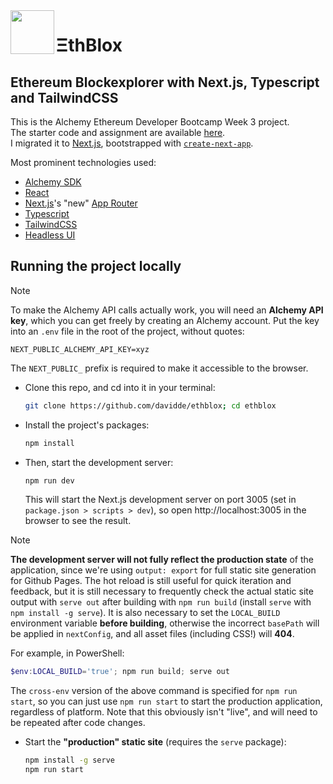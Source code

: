 <img src='src/app/favicon.ico' width=70 align='left'>

# ΞthBlox
## Ethereum Blockexplorer with Next.js, Typescript and TailwindCSS
This is the Alchemy Ethereum Developer Bootcamp Week 3 project.  
The starter code and assignment are available [here](https://github.com/alchemyplatform/blockexplorer).  
I migrated it to [Next.js](https://nextjs.org/), bootstrapped with [`create-next-app`](https://github.com/vercel/next.js/tree/canary/packages/create-next-app).

Most prominent technologies used:
* [Alchemy SDK](https://docs.alchemy.com/)
* [React](https://react.dev/)
* [Next.js](https://nextjs.org/)'s "new" [App Router](https://nextjs.org/docs/app)
* [Typescript](https://www.typescriptlang.org/)
* [TailwindCSS](https://tailwindcss.com/)
* [Headless UI](https://headlessui.com/)

## Running the project locally
> [!NOTE]
> To make the Alchemy API calls actually work, you will need an **Alchemy API key**, which you can get freely by creating an Alchemy account. Put the key into an `.env` file in the root of the project, without quotes:
> ```.env
> NEXT_PUBLIC_ALCHEMY_API_KEY=xyz
> ```
> The `NEXT_PUBLIC_` prefix is required to make it accessible to the browser.

* Clone this repo, and cd into it in your terminal:
  ```bash
  git clone https://github.com/davidde/ethblox; cd ethblox
  ```
* Install the project's packages:
  ```bash
  npm install
  ```
* Then, start the development server:
  ```bash
  npm run dev
  ```
  This will start the Next.js development server on port 3005 (set in `package.json > scripts > dev`), so open http://localhost:3005 in the browser to see the result.

> [!NOTE]
> **The development server will not fully reflect the production state** of the application, since we're using `output: export` for full static site generation for Github Pages. The hot reload is still useful for quick iteration and feedback, but it is still necessary to frequently check the actual static site output with `serve out` after building with `npm run build` (install `serve` with `npm install -g serve`). It is also necessary to set the `LOCAL_BUILD` environment variable **before building**, otherwise the incorrect `basePath` will be applied in `nextConfig`, and all asset files (including CSS!) will **404**.
> 
> For example, in PowerShell:
> ```powershell
> $env:LOCAL_BUILD='true'; npm run build; serve out
> ```
> The `cross-env` version of the above command is specified for `npm run start`, so you can just use `npm run start` to start the production application, regardless of platform. Note that this obviously isn't "live", and will need to be repeated after code changes.

* Start the **"production" static site** (requires the `serve` package):
  ```bash
  npm install -g serve
  npm run start
  ```
